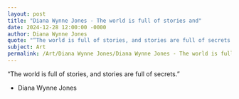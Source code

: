 ```yaml
---
layout: post
title: "Diana Wynne Jones - The world is full of stories and"
date: 2024-12-28 12:00:00 -0000
author: Diana Wynne Jones
quote: "“The world is full of stories, and stories are full of secrets.”"
subject: Art
permalink: /Art/Diana Wynne Jones/Diana Wynne Jones - The world is full of stories and
---
```


“The world is full of stories, and stories are full of secrets.”

- Diana Wynne Jones

